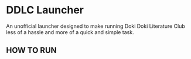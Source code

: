 # DDLC Launcher
An unofficial launcher designed to make running Doki Doki Literature Club less of a hassle and more of a quick and simple task.

## HOW TO RUN
